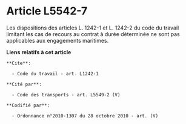 # Article L5542-7

Les dispositions des articles L. 1242-1 et L. 1242-2 du code du travail limitant les cas de recours au contrat à durée
déterminée ne sont pas applicables aux engagements maritimes.

**Liens relatifs à cet article**

	**Cite**:

	  - Code du travail - art. L1242-1

	**Cité par**:

	  - Code des transports - art. L5549-2 (V)

	**Codifié par**:

	  - Ordonnance n°2010-1307 du 28 octobre 2010 - art. (V)
